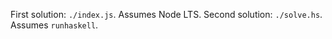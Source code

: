 First solution: `./index.js`. Assumes Node LTS.
Second solution: `./solve.hs`. Assumes `runhaskell`.
